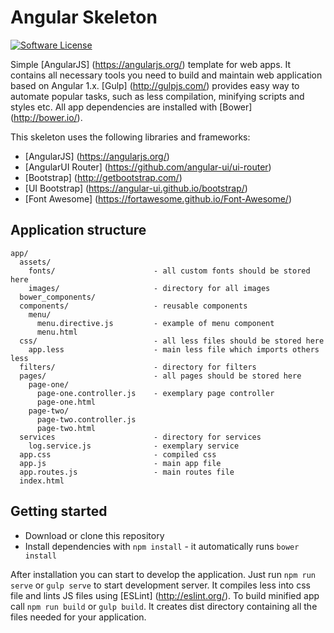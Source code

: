 # Angular Skeleton

[![Software License](https://img.shields.io/badge/license-MIT-brightgreen.svg?style=flat-square)](LICENSE)

Simple [AngularJS] (https://angularjs.org/) template for web apps. It contains all necessary tools you need to build and maintain web application based on Angular 1.x. [Gulp] (http://gulpjs.com/) provides easy way to automate popular tasks, such as less compilation, minifying scripts and styles etc. All app dependencies are installed with [Bower] (http://bower.io/).  

This skeleton uses the following libraries and frameworks:
* [AngularJS] (https://angularjs.org/)
* [AngularUI Router] (https://github.com/angular-ui/ui-router)
* [Bootstrap] (http://getbootstrap.com/)
* [UI Bootstrap] (https://angular-ui.github.io/bootstrap/)
* [Font Awesome] (https://fortawesome.github.io/Font-Awesome/)

## Application structure
```
app/
  assets/
    fonts/                      - all custom fonts should be stored here
    images/                     - directory for all images
  bower_components/
  components/                   - reusable components
    menu/
      menu.directive.js         - example of menu component
      menu.html
  css/                          - all less files should be stored here
    app.less                    - main less file which imports others less
  filters/                      - directory for filters
  pages/                        - all pages should be stored here
    page-one/
      page-one.controller.js    - exemplary page controller
      page-one.html
    page-two/
      page-two.controller.js
      page-two.html
  services                      - directory for services
    log.service.js              - exemplary service
  app.css                       - compiled css
  app.js                        - main app file
  app.routes.js                 - main routes file
  index.html
```

## Getting started
* Download or clone this repository
* Install dependencies with `npm install` - it automatically runs `bower install`

After installation you can start to develop the application. Just run `npm run serve` or `gulp serve` to start development server. It compiles less into css file and lints JS files using [ESLint] (http://eslint.org/).
To build minified app call `npm run build` or `gulp build`. It creates dist directory containing all the files needed for your application.